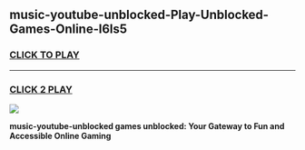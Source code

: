 
## music-youtube-unblocked-Play-Unblocked-Games-Online-l6ls5
<h3>
<a href="https://premium76.site?title=music-youtube-unblocked&ref=25A">CLICK TO PLAY</a></h3>
<hr>

<h3>
<a href="https://premium76.site?title=music-youtube-unblocked&ref=25A">CLICK 2 PLAY</a>
  
</h3>

<a href="https://premium76.site?title=music-youtube-unblocked&ref=25A"><img src="https://clearcache.store/games.png"></a>


**music-youtube-unblocked games unblocked: Your Gateway to Fun and Accessible Online Gaming**
